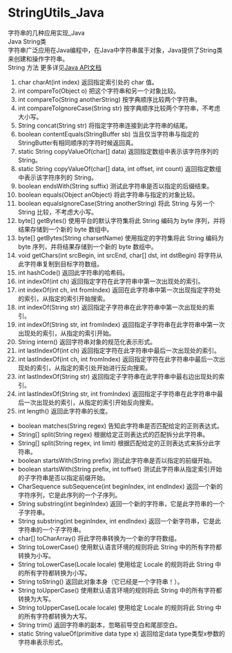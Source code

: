 # StringUtils_Java
字符串的几种应用实现_Java  
Java String类  
字符串广泛应用在Java编程中，在Java中字符串属于对象，Java提供了String类来创建和操作字符串。  
String 方法 更多详见[Java API文档](https://docs.oracle.com/javase/8/docs/api/index.html)  
1. char charAt(int index) 返回指定索引处的 char 值。  
2. int compareTo(Object o) 把这个字符串和另一个对象比较。  
3. int compareTo(String anotherString) 按字典顺序比较两个字符串。  
4.	int compareToIgnoreCase(String str) 按字典顺序比较两个字符串，不考虑大小写。  
5.	String concat(String str) 将指定字符串连接到此字符串的结尾。  
6.	boolean contentEquals(StringBuffer sb) 当且仅当字符串与指定的StringButter有相同顺序的字符时候返回真。  
7.	static String copyValueOf(char[] data) 返回指定数组中表示该字符序列的 String。  
8.	static String copyValueOf(char[] data, int offset, int count) 返回指定数组中表示该字符序列的 String。  
9.	boolean endsWith(String suffix) 测试此字符串是否以指定的后缀结束。  
10.	boolean equals(Object anObject) 将此字符串与指定的对象比较。  
11.	boolean equalsIgnoreCase(String anotherString) 将此 String 与另一个 String 比较，不考虑大小写。  
12.	byte[] getBytes() 使用平台的默认字符集将此 String 编码为 byte 序列，并将结果存储到一个新的 byte 数组中。  
13.	byte[] getBytes(String charsetName) 使用指定的字符集将此 String 编码为 byte 序列，并将结果存储到一个新的 byte 数组中。  
14.	void getChars(int srcBegin, int srcEnd, char[] dst, int dstBegin) 将字符从此字符串复制到目标字符数组。  
15.	int hashCode() 返回此字符串的哈希码。  
16.	int indexOf(int ch) 返回指定字符在此字符串中第一次出现处的索引。  
17.	int indexOf(int ch, int fromIndex) 返回在此字符串中第一次出现指定字符处的索引，从指定的索引开始搜索。  
18.	int indexOf(String str) 返回指定子字符串在此字符串中第一次出现处的索引。  
19.	int indexOf(String str, int fromIndex) 返回指定子字符串在此字符串中第一次出现处的索引，从指定的索引开始。  
20.	String intern() 返回字符串对象的规范化表示形式。  
21.	int lastIndexOf(int ch) 返回指定字符在此字符串中最后一次出现处的索引。  
22.	int lastIndexOf(int ch, int fromIndex) 返回指定字符在此字符串中最后一次出现处的索引，从指定的索引处开始进行反向搜索。  
23.	int lastIndexOf(String str) 返回指定子字符串在此字符串中最右边出现处的索引。  
24.	int lastIndexOf(String str, int fromIndex) 返回指定子字符串在此字符串中最后一次出现处的索引，从指定的索引开始反向搜索。  
25.	int length() 返回此字符串的长度。  
*	boolean matches(String regex) 告知此字符串是否匹配给定的正则表达式。  
* String[] split(String regex) 根据给定正则表达式的匹配拆分此字符串。  
* String[] split(String regex, int limit) 根据匹配给定的正则表达式来拆分此字符串。  
* boolean startsWith(String prefix) 测试此字符串是否以指定的前缀开始。  
* boolean startsWith(String prefix, int toffset) 测试此字符串从指定索引开始的子字符串是否以指定前缀开始。  
* CharSequence subSequence(int beginIndex, int endIndex) 返回一个新的字符序列，它是此序列的一个子序列。    
* String substring(int beginIndex) 返回一个新的字符串，它是此字符串的一个子字符串。  
* String substring(int beginIndex, int endIndex) 返回一个新字符串，它是此字符串的一个子字符串。  
* char[] toCharArray() 将此字符串转换为一个新的字符数组。  
* String toLowerCase() 使用默认语言环境的规则将此 String 中的所有字符都转换为小写。  
* String toLowerCase(Locale locale) 使用给定 Locale 的规则将此 String 中的所有字符都转换为小写。  
* String toString() 返回此对象本身（它已经是一个字符串！）。  
* String toUpperCase() 使用默认语言环境的规则将此 String 中的所有字符都转换为大写。  
* String toUpperCase(Locale locale) 使用给定 Locale 的规则将此 String 中的所有字符都转换为大写。  
* String trim() 返回字符串的副本，忽略前导空白和尾部空白。  
* static String valueOf(primitive data type x) 返回给定data type类型x参数的字符串表示形式。

